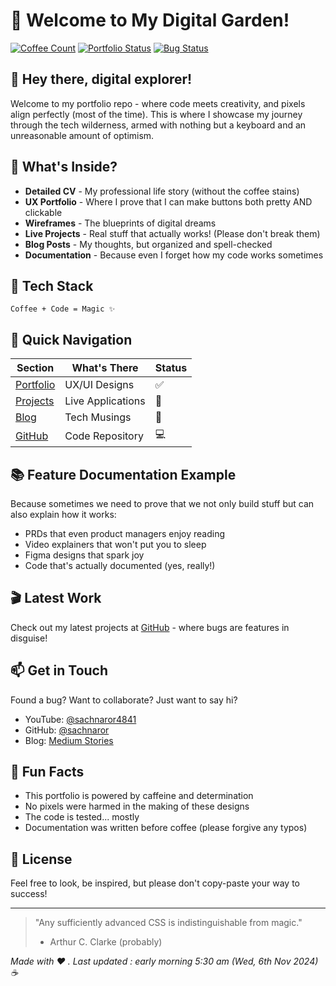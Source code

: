 # 🚀 Welcome to My Digital Garden!

[![Coffee Count](https://img.shields.io/badge/Coffee%20Consumed-∞-brown)](https://buymeacoffee.com)
[![Portfolio Status](https://img.shields.io/badge/Portfolio%20Status-Growing-green)](https://github.com/sachnaror)
[![Bug Status](https://img.shields.io/badge/Bugs-Probably%20Some-yellow)](https://github.com/sachnaror)

## 👋 Hey there, digital explorer!

Welcome to my portfolio repo - where code meets creativity, and pixels align perfectly (most of the time). This is where I showcase my journey through the tech wilderness, armed with nothing but a keyboard and an unreasonable amount of optimism.

## 🎨 What's Inside?

- **Detailed CV** - My professional life story (without the coffee stains)
- **UX Portfolio** - Where I prove that I can make buttons both pretty AND clickable
- **Wireframes** - The blueprints of digital dreams
- **Live Projects** - Real stuff that actually works! (Please don't break them)
- **Blog Posts** - My thoughts, but organized and spell-checked
- **Documentation** - Because even I forget how my code works sometimes

## 🔧 Tech Stack

```
Coffee + Code = Magic ✨
```

## 🎯 Quick Navigation

| Section | What's There | Status |
|---------|-------------|---------|
| [Portfolio](t.ly/svtMq) | UX/UI Designs | ✅ |
| [Projects](goibibo.com) | Live Applications | 🚀 |
| [Blog](https://medium.com/me/stories/public) | Tech Musings | 📝 |
| [GitHub](https://github.com/sachnaror) | Code Repository | 💻 |

## 📚 Feature Documentation Example

Because sometimes we need to prove that we not only build stuff but can also explain how it works:
- PRDs that even product managers enjoy reading
- Video explainers that won't put you to sleep
- Figma designs that spark joy
- Code that's actually documented (yes, really!)

## 🎬 Latest Work

Check out my latest projects at [GitHub](https://github.com/sachnaror) - where bugs are features in disguise!

## 📫 Get in Touch

Found a bug? Want to collaborate? Just want to say hi?
- YouTube: [@sachnaror4841](https://www.youtube.com/@sachnaror4841/videos)
- GitHub: [@sachnaror](https://github.com/sachnaror)
- Blog: [Medium Stories](https://medium.com/me/stories/public)

## 🎉 Fun Facts

- This portfolio is powered by caffeine and determination
- No pixels were harmed in the making of these designs
- The code is tested... mostly
- Documentation was written before coffee (please forgive any typos)

## 📜 License

Feel free to look, be inspired, but please don't copy-paste your way to success!

---

> "Any sufficiently advanced CSS is indistinguishable from magic."
> - Arthur C. Clarke (probably)

*Made with ❤️ . Last updated : early morning 5:30 am  (Wed, 6th Nov 2024) ☕*
